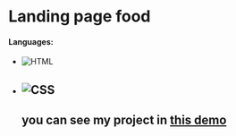 # Landing page food
#### Languages:
 - ![HTML](https://img.shields.io/badge/html-orange)
 - ![CSS](https://img.shields.io/badge/css-blue)
   ---
   you can see my project in [this demo](https://zeynab-jalalian.github.io/landing-page-food/)
   ---
